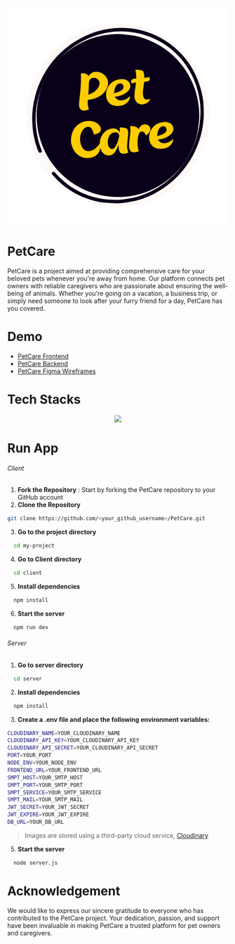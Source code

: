 <div align="center">
  <img src="./client/src/assets/images/logo.png" alt="Pet Care Logo"/>
</div>

# PetCare

PetCare is a project aimed at providing comprehensive care for your beloved pets whenever you're away from home. Our platform connects pet owners with reliable caregivers who are passionate about ensuring the well-being of animals. Whether you're going on a vacation, a business trip, or simply need someone to look after your furry friend for a day, PetCare has you covered.

# Demo

- [PetCare Frontend](https://pet-care-nu.vercel.app) <br>
- [PetCare Backend](https://pet-care-iota.vercel.app)  
- [PetCare Figma Wireframes](https://www.figma.com/file/qyLny9fQEDsJvDN7ewkymO/PetCare-Pages?type=design&node-id=0%3A1&mode=design&t=gWCBknBpg1yyL8Gy-1)




# Tech Stacks

<p align="center">
<a href="https://skillicons.dev">
<img src="https://skillicons.dev/icons?i=react,nodejs,expressjs,mongodb,figma" /></a></p>
 

# Run App

###### Client

1. **Fork the Repository** : Start by forking the PetCare repository to your GitHub account
2. **Clone the Repository**

```bash
git clone https://github.com/<your_github_username>/PetCare.git
```

3. **Go to the project directory**

```bash
  cd my-project
```

4. **Go to Client directory**

```bash
  cd client
```

5. **Install dependencies**

```bash
  npm install
```

6. **Start the server**

```bash
  npm run dev
```

###### Server

1. **Go to server directory**

```bash
  cd server
```

2. **Install dependencies**

```bash
  npm install
```

3. **Create a .env file and place the following environment variables:**
  
```bash
CLOUDINARY_NAME=YOUR_CLOUDINARY_NAME
CLOUDINARY_API_KEY=YOUR_CLOUDINARY_API_KEY
CLOUDINARY_API_SECRET=YOUR_CLOUDINARY_API_SECRET
PORT=YOUR_PORT
NODE_ENV=YOUR_NODE_ENV
FRONTEND_URL=YOUR_FRONTEND_URL
SMPT_HOST=YOUR_SMTP_HOST
SMPT_PORT=YOUR_SMTP_PORT
SMPT_SERVICE=YOUR_SMTP_SERVICE
SMPT_MAIL=YOUR_SMTP_MAIL
JWT_SECRET=YOUR_JWT_SECRET
JWT_EXPIRE=YOUR_JWT_EXPIRE
DB_URL=YOUR_DB_URL
```
 > Images are stored using a third-party cloud service, [Cloudinary](https://cloudinary.com/)

5. **Start the server**

```bash
  node server.js
```


# Acknowledgement

We would like to express our sincere gratitude to everyone who has contributed to the PetCare project. Your dedication, passion, and support have been invaluable in making PetCare a trusted platform for pet owners and caregivers.
